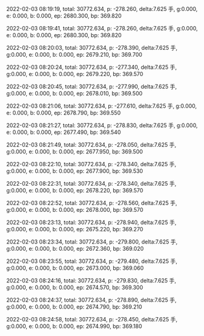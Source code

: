 2022-02-03 08:19:19, total: 30772.634, p: -278.260, delta:7.625 手, g:0.000, e: 0.000, b: 0.000, ep: 2680.300, bp: 369.820

2022-02-03 08:19:41, total: 30772.634, p: -278.260, delta:7.625 手, g:0.000, e: 0.000, b: 0.000, ep: 2680.300, bp: 369.820

2022-02-03 08:20:03, total: 30772.634, p: -278.390, delta:7.625 手, g:0.000, e: 0.000, b: 0.000, ep: 2679.210, bp: 369.700

2022-02-03 08:20:24, total: 30772.634, p: -277.340, delta:7.625 手, g:0.000, e: 0.000, b: 0.000, ep: 2679.220, bp: 369.570

2022-02-03 08:20:45, total: 30772.634, p: -277.990, delta:7.625 手, g:0.000, e: 0.000, b: 0.000, ep: 2678.010, bp: 369.500

2022-02-03 08:21:06, total: 30772.634, p: -277.610, delta:7.625 手, g:0.000, e: 0.000, b: 0.000, ep: 2678.790, bp: 369.550

2022-02-03 08:21:27, total: 30772.634, p: -278.830, delta:7.625 手, g:0.000, e: 0.000, b: 0.000, ep: 2677.490, bp: 369.540

2022-02-03 08:21:49, total: 30772.634, p: -278.050, delta:7.625 手, g:0.000, e: 0.000, b: 0.000, ep: 2677.950, bp: 369.500

2022-02-03 08:22:10, total: 30772.634, p: -278.340, delta:7.625 手, g:0.000, e: 0.000, b: 0.000, ep: 2677.900, bp: 369.530

2022-02-03 08:22:31, total: 30772.634, p: -278.340, delta:7.625 手, g:0.000, e: 0.000, b: 0.000, ep: 2678.220, bp: 369.570

2022-02-03 08:22:52, total: 30772.634, p: -278.560, delta:7.625 手, g:0.000, e: 0.000, b: 0.000, ep: 2678.000, bp: 369.570

2022-02-03 08:23:13, total: 30772.634, p: -278.940, delta:7.625 手, g:0.000, e: 0.000, b: 0.000, ep: 2675.220, bp: 369.270

2022-02-03 08:23:34, total: 30772.634, p: -279.800, delta:7.625 手, g:0.000, e: 0.000, b: 0.000, ep: 2672.360, bp: 369.020

2022-02-03 08:23:55, total: 30772.634, p: -279.480, delta:7.625 手, g:0.000, e: 0.000, b: 0.000, ep: 2673.000, bp: 369.060

2022-02-03 08:24:16, total: 30772.634, p: -279.830, delta:7.625 手, g:0.000, e: 0.000, b: 0.000, ep: 2674.570, bp: 369.300

2022-02-03 08:24:37, total: 30772.634, p: -278.890, delta:7.625 手, g:0.000, e: 0.000, b: 0.000, ep: 2674.790, bp: 369.210

2022-02-03 08:24:58, total: 30772.634, p: -278.450, delta:7.625 手, g:0.000, e: 0.000, b: 0.000, ep: 2674.990, bp: 369.180